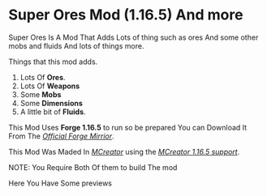 # Super Ores Mod (1.16.5) And more

Super Ores Is A Mod That Adds Lots of thing such as ores And some other mobs and fluids And lots of things more.

Things that this mod adds.

1. Lots Of **Ores**.
2. Lots Of **Weapons**
3. Some **Mobs**
4. Some **Dimensions**
5. A little bit of **Fluids**.

This Mod Uses **Forge 1.16.5** to run so be prepared You can Download It From The *[Official Forge Mirrior](hhttps://files.minecraftforge.net/net/minecraftforge/forge/index_1.16.5.html)*.

This Mod Was Maded 
In *[MCreator](https://mcreator.net/)* using the *[MCreator 1.16.5 support](https://mcreator.net/plugin/92152/minecraft-forge-1165-generator-mcreator-20223)*.

NOTE: You Require Both Of them to build The mod

Here You Have Some previews

